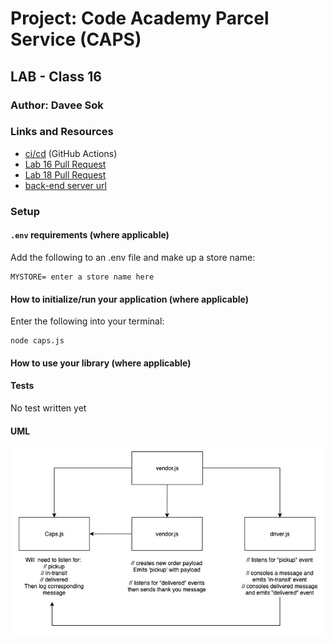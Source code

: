 # Project: Code Academy Parcel Service (CAPS)

## LAB - Class 16

### Author: Davee Sok

### Links and Resources

- [ci/cd](https://github.com/davee-401-advanced-javascript/caps-system/actions) (GitHub Actions)
- [Lab 16 Pull Request](https://github.com/davee-401-advanced-javascript/caps-system/pull/1)
- [Lab 18 Pull Request](https://github.com/davee-401-advanced-javascript/caps-system/pull/2)
- [back-end server url](https://caps-lab.herokuapp.com/)
<!-- - [front-end application](http://xyz.com) (when applicable) -->

### Setup

#### `.env` requirements (where applicable)

Add the following to an .env file and make up a store name:

```
MYSTORE= enter a store name here
```

#### How to initialize/run your application (where applicable)

Enter the following into your terminal:

```
node caps.js
```

#### How to use your library (where applicable)

#### Tests

<!-- - How do you run tests?
- Any tests of note?
- Describe any tests that you did not complete, skipped, etc -->

No test written yet

#### UML

![UML](CAPS-UML.jpg)
